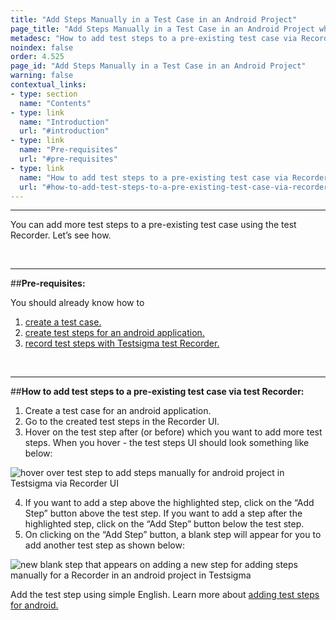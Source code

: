 ```yaml
---
title: "Add Steps Manually in a Test Case in an Android Project"
page_title: "Add Steps Manually in a Test Case in an Android Project while using Recorder"
metadesc: "How to add test steps to a pre-existing test case via Recorder, for an android project in Testsigma"
noindex: false
order: 4.525
page_id: "Add Steps Manually in a Test Case in an Android Project"
warning: false
contextual_links:
- type: section
  name: "Contents"
- type: link
  name: "Introduction"
  url: "#introduction"
- type: link
  name: "Pre-requisites"
  url: "#pre-requisites"
- type: link
  name: "How to add test steps to a pre-existing test case via Recorder"
  url: "#how-to-add-test-steps-to-a-pre-existing-test-case-via-recorder"
---
```


---
You can add more test steps to a pre-existing test case using the test Recorder. Let’s see how. 

&emsp;

---
##**Pre-requisites:**

You should already know how to

 1. [create a test case.](https://testsigma.com/docs/test-cases/manage/add-edit-delete/)
 2. [create test steps for an android application.](https://testsigma.com/docs/test-cases/step-types/overview/)
 3. [record test steps with Testsigma test Recorder.](https://testsigma.com/docs/test-cases/create-steps-recorder/android-apps/overview/)

&emsp;

---
##**How to add test steps to a pre-existing test case via test Recorder:**

 1. Create a test case for an android application.
 2. Go to the created test steps in the Recorder UI.
 3. Hover on the test step after (or before) which you want to add more test steps. When you hover - the test steps UI should look something like below:

![hover over test step to add steps manually for android project in Testsigma via Recorder UI](https://docs.testsigma.com/images/add-steps-manually/hover-test-step-add-steps-manually-Recorder-android-testsigma.png)
 
 4. If you want to add a step above the highlighted step, click on the “Add Step” button above the test step. If you want to add a step after the highlighted step, click on the “Add Step” button below the test step.
 5. On clicking on the “Add Step” button, a blank step will appear for you to add another test step as shown below:

![new blank step that appears on adding a new step for adding steps manually for a Recorder in an android project in Testsigma](https://docs.testsigma.com/images/add-steps-manually/new-blank-step-add-steps-manually-Recorder-android-testsigma.png)


Add the test step using simple English. Learn more about [adding test steps for android.](https://testsigma.com/docs/test-cases/create-steps-nl/android-apps/overview/)





